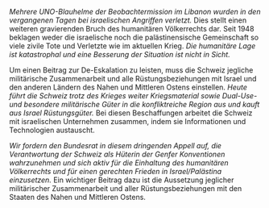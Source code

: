 *Mehrere UNO-Blauhelme der Beobachtermission im Libanon wurden in den vergangenen Tagen bei israelischen Angriffen verletzt.* Dies stellt einen weiteren gravierenden Bruch des humanitären Völkerrechts dar. Seit 1948 beklagen weder die israelische noch die palästinensische Gemeinschaft so viele zivile Tote und Verletzte wie im aktuellen Krieg. *Die humanitäre Lage ist katastrophal und eine Besserung der Situation ist nicht in Sicht.* 

Um einen Beitrag zur De-Eskalation zu leisten, muss die Schweiz jegliche militärische Zusammenarbeit und alle Rüstungsbeziehungen mit Israel und den anderen Ländern des Nahen und Mittleren Ostens einstellen. *Heute führt die Schweiz trotz des Krieges weiter Kriegsmaterial sowie Dual-Use- und besondere militärische Güter in die konfliktreiche Region aus und kauft aus Israel Rüstungsgüter.* Bei diesen Beschaffungen arbeitet die Schweiz mit israelischen Unternehmen zusammen, indem sie Informationen und Technologien austauscht. 

*Wir fordern den Bundesrat in diesem dringenden Appell auf, die Verantwortung der Schweiz als Hüterin der Genfer Konventionen wahrzunehmen und sich aktiv für die Einhaltung des humanitären Völkerrechts und für einen gerechten Frieden in Israel/Palästina einzusetzen.* Ein wichtiger Beitrag dazu ist die Aussetzung jeglicher militärischer Zusammenarbeit und aller Rüstungsbeziehungen mit den Staaten des Nahen und Mittleren Ostens.
